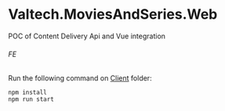 # Valtech.MoviesAndSeries.Web
POC of Content Delivery Api and Vue integration

###### FE
Run the following command on [Client](/Valtech.MoviesAndSeries.Web.Website/Client) folder:
```
npm install
npm run start
```
